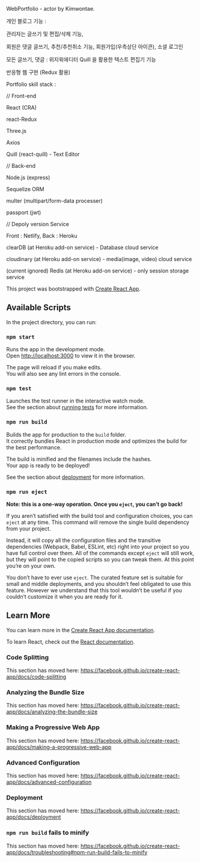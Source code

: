 WebPortfolio - actor by Kimwontae. 

개인 블로그 기능 : 

관리자는 글쓰기 및 편집/삭제 기능, 

회원은 댓글 글쓰기, 추천/추천취소 기능, 회원가입(우측상단 아이콘), 소셜 로그인

모든 글쓰기, 댓글 : 위지윅에디터 Quill 을 활용한 텍스트 편집기 기능

반응형 웹 구현 (Redux 활용)

Portfolio skill stack : 

// Front-end

React (CRA)

react-Redux

Three.js

Axios

Quill (react-quill) - Text Editor

// Back-end

Node.js (express)

Sequelize ORM

multer (multipart/form-data processer)

passport (jwt)

// Depoly version Service

Front : Netlify, Back : Heroku

clearDB (at Heroku add-on service) - Database cloud service

cloudinary (at Heroku add-on service) - media(image, video) cloud service

(current ignored)
Redis (at Heroku add-on service) - only session storage service


This project was bootstrapped with [Create React App](https://github.com/facebook/create-react-app).

## Available Scripts

In the project directory, you can run:

### `npm start`

Runs the app in the development mode.<br>
Open [http://localhost:3000](http://localhost:3000) to view it in the browser.

The page will reload if you make edits.<br>
You will also see any lint errors in the console.

### `npm test`

Launches the test runner in the interactive watch mode.<br>
See the section about [running tests](https://facebook.github.io/create-react-app/docs/running-tests) for more information.

### `npm run build`

Builds the app for production to the `build` folder.<br>
It correctly bundles React in production mode and optimizes the build for the best performance.

The build is minified and the filenames include the hashes.<br>
Your app is ready to be deployed!

See the section about [deployment](https://facebook.github.io/create-react-app/docs/deployment) for more information.

### `npm run eject`

**Note: this is a one-way operation. Once you `eject`, you can’t go back!**

If you aren’t satisfied with the build tool and configuration choices, you can `eject` at any time. This command will remove the single build dependency from your project.

Instead, it will copy all the configuration files and the transitive dependencies (Webpack, Babel, ESLint, etc) right into your project so you have full control over them. All of the commands except `eject` will still work, but they will point to the copied scripts so you can tweak them. At this point you’re on your own.

You don’t have to ever use `eject`. The curated feature set is suitable for small and middle deployments, and you shouldn’t feel obligated to use this feature. However we understand that this tool wouldn’t be useful if you couldn’t customize it when you are ready for it.

## Learn More

You can learn more in the [Create React App documentation](https://facebook.github.io/create-react-app/docs/getting-started).

To learn React, check out the [React documentation](https://reactjs.org/).

### Code Splitting

This section has moved here: https://facebook.github.io/create-react-app/docs/code-splitting

### Analyzing the Bundle Size

This section has moved here: https://facebook.github.io/create-react-app/docs/analyzing-the-bundle-size

### Making a Progressive Web App

This section has moved here: https://facebook.github.io/create-react-app/docs/making-a-progressive-web-app

### Advanced Configuration

This section has moved here: https://facebook.github.io/create-react-app/docs/advanced-configuration

### Deployment

This section has moved here: https://facebook.github.io/create-react-app/docs/deployment

### `npm run build` fails to minify

This section has moved here: https://facebook.github.io/create-react-app/docs/troubleshooting#npm-run-build-fails-to-minify
